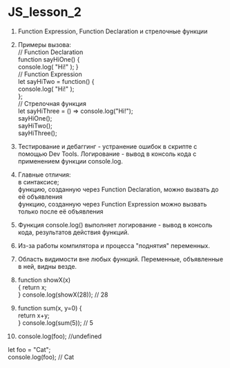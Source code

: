 # JS_lesson_2

1) Function Expression, Function Declaration и стрелочные функции <br>

2) Примеры вызова: <br>
   // Function Declaration <br>
    function sayHiOne() {         
      console.log( "Hi!" ); 
    } <br> 
   // Function Expression <br>
    let sayHiTwo = function() {     
      console.log( "Hi!" );  
    }; <br> 
   // Стрелочная функция <br>
    let sayHiThree = () => console.log("Hi!"); <br>
    sayHiOne(); <br>
    sayHiTwo(); <br>
    sayHiThree();
3) Тестирование и дебаггинг - устранение ошибок в скрипте с помощью Dev Tools. Логирование - вывод в консоль кода с применением функции console.log.
4)  Главные отличия: <br>
   в синтаксисе; <br>
   функцию, созданную через Function Declaration, можно вызвать до её объявления <br>
   функцию, созданную через Function Expression можно вызвать только  после её объявления <br>
   
5) Функция console.log() выполняет логирование - вывод в консоль кода, результатов действия функций.
6) Из-за работы компилятора и процесса "поднятия" переменных.
7) Область видимости вне любых функций. Переменные, объявленные в ней, видны везде.

8) function showX(x) <br>
  { 
    return x; <br>
  }
  console.log(showX(28)); // 28 

9) function sum(x, y=0) { <br>
    return x+y; <br>
  } 
  console.log(sum(5)); // 5

10) console.log(foo); //undefined <br>

   let foo = "Cat"; <br>
   console.log(foo); // Cat
